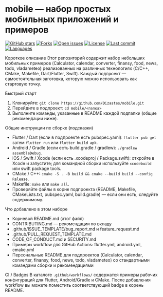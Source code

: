 # mobile — набор простых мобильных приложений и примеров

[![GitHub stars](https://img.shields.io/github/stars/Dizastes/mobile)](https://github.com/Dizastes/mobile/stargazers) [![Forks](https://img.shields.io/github/forks/Dizastes/mobile)](https://github.com/Dizastes/mobile/network/members) [![Open issues](https://img.shields.io/github/issues/Dizastes/mobile)](https://github.com/Dizastes/mobile/issues) [![License](https://img.shields.io/github/license/Dizastes/mobile)](https://github.com/Dizastes/mobile/blob/main/LICENSE) [![Last commit](https://img.shields.io/github/last-commit/Dizastes/mobile)](https://github.com/Dizastes/mobile/commits/main) [![Languages](https://img.shields.io/github/languages/top/Dizastes/mobile)](https://github.com/Dizastes/mobile)

Короткое описание
Этот репозиторий содержит набор небольших мобильных примеров (Calculator, calendar, converter, finansy, food, news, todo, vladameteo) реализованных на различных технологиях (C/C++, CMake, Makefile, Dart/Flutter, Swift). Каждый подпроект — самостоятельная заготовка, которую можно использовать как стартовую точку.

Быстрый старт
1) Клонируйте: `git clone https://github.com/Dizastes/mobile.git`
2) Перейдите в подпроект: `cd mobile/<папка>`
3) Выполните команды, указанные в README каждой подпапки (общие рекомендации ниже).

Общие инструкции по сборке (подсказки)
- Flutter / Dart (если в подпроекте есть pubspec.yaml): `flutter pub get` затем `flutter run` или `flutter build apk`.
- Android / Gradle (если есть build.gradle / gradlew): `./gradlew assembleDebug`.
- iOS / Swift / Xcode (если есть .xcodeproj / Package.swift): откройте в Xcode и запустите; для командной сборки используйте `xcodebuild` или swift package tools.
- CMake / C++: `cmake -S . -B build && cmake --build build --config Release`.
- Makefile: `make` или `make all`.
- Проверяйте файлы в корне подпроекта (README, Makefile, CMakeLists.txt, pubspec.yaml, build.gradle) — если они есть, следуйте содержимому.

Что добавлено в этом наборе
- Корневой README.md (этот файл)
- CONTRIBUTING.md — рекомендации по вкладу
- .github/ISSUE_TEMPLATE/bug_report.md и feature_request.md
- .github/PULL_REQUEST_TEMPLATE.md
- CODE_OF_CONDUCT.md и SECURITY.md
- Примеры workflow для GitHub Actions: flutter.yml, android.yml, cmake.yml
- Персональные README для подпроектов (Calculator, calendar, converter, finansy, food, news, todo, vladameteo) со стандартными командами сборки и рекомендациями

CI / Badges
В каталоге `.github/workflows/` содержатся примеры рабочих конфигураций для Flutter, Android/Gradle и CMake. После добавления workflow вы можете поместить соответствующий badge в корень README.

